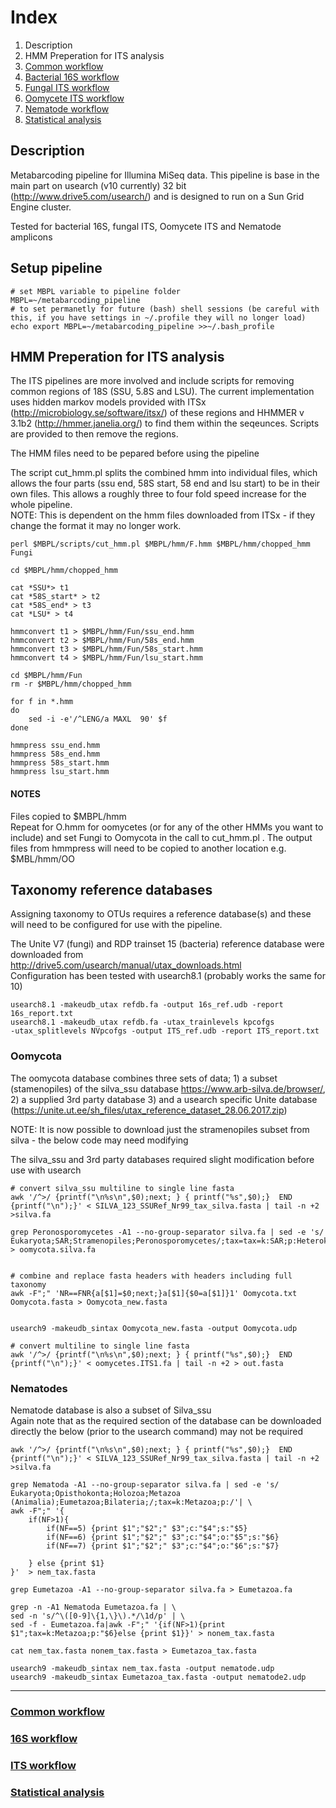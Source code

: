 # Index 
 1. Description
 3. HMM Preperation for ITS analysis  
 5. [Common workflow](../master/Common%20workflow.md)
 7. [Bacterial 16S workflow](../master/16S%20%20workflow.md)
 18. [Fungal ITS workflow](../master/ITS%20workflow.md)
 20. [Oomycete ITS workflow](../master/Oomycota%20workflow.md)
 22. [Nematode workflow](../master/Nematoda%20workflow.md)
 24. [Statistical analysis](../master/statistical%20analysis.md)
 

## Description
Metabarcoding pipeline for Illumina MiSeq data. This pipeline is base in the main part on usearch (v10 currently) 32 bit (http://www.drive5.com/usearch/) and is designed to run on a Sun Grid Engine cluster. 

Tested for bacterial 16S, fungal ITS, Oomycete ITS and Nematode amplicons

## Setup pipeline
```shell
# set MBPL variable to pipeline folder
MBPL=~/metabarcoding_pipeline
# to set permanetly for future (bash) shell sessions (be careful with this, if you have settings in ~/.profile they will no longer load)
echo export MBPL=~/metabarcoding_pipeline >>~/.bash_profile
```

## HMM Preperation for ITS analysis

The ITS pipelines are more involved and include scripts for removing common regions of 18S (SSU, 5.8S and LSU). The current implementation uses hidden markov models provided with ITSx (http://microbiology.se/software/itsx/) of these regions and HHMMER v 3.1b2 (http://hmmer.janelia.org/) to find them within the seqeunces. Scripts are provided to then remove the regions. 

The HMM files need to be pepared before using the pipeline

The script cut_hmm.pl splits the combined hmm into individual files, which allows the four parts (ssu end, 58S start, 58 end and lsu start) to be in their own files. This allows a roughly three to four fold speed increase for the whole pipeline.  
NOTE: This is dependent on the hmm files downloaded from ITSx - if they change the format it may no longer work.


```shell
perl $MBPL/scripts/cut_hmm.pl $MBPL/hmm/F.hmm $MBPL/hmm/chopped_hmm Fungi

cd $MBPL/hmm/chopped_hmm

cat *SSU*> t1
cat *58S_start* > t2
cat *58S_end* > t3
cat *LSU* > t4

hmmconvert t1 > $MBPL/hmm/Fun/ssu_end.hmm
hmmconvert t2 > $MBPL/hmm/Fun/58s_end.hmm
hmmconvert t3 > $MBPL/hmm/Fun/58s_start.hmm
hmmconvert t4 > $MBPL/hmm/Fun/lsu_start.hmm

cd $MBPL/hmm/Fun
rm -r $MBPL/hmm/chopped_hmm

for f in *.hmm
do
	sed -i -e'/^LENG/a MAXL  90' $f
done

hmmpress ssu_end.hmm
hmmpress 58s_end.hmm
hmmpress 58s_start.hmm
hmmpress lsu_start.hmm
```
#### NOTES
Files copied to $MBPL/hmm  
Repeat for O.hmm for oomycetes (or for any of the other HMMs you want to include) and set Fungi to Oomycota in the call to cut_hmm.pl . The output files from hmmpress will need to be copied to another location e.g. $MBL/hmm/OO

## Taxonomy reference databases
Assigning taxonomy to OTUs requires a reference database(s) and these will need to be configured for use with the pipeline.

The Unite V7 (fungi) and RDP trainset 15 (bacteria) reference database were downloaded from  
http://drive5.com/usearch/manual/utax_downloads.html  
Configuration has been tested with usearch8.1 (probably works the same for 10)
```shell
usearch8.1 -makeudb_utax refdb.fa -output 16s_ref.udb -report 16s_report.txt
usearch8.1 -makeudb_utax refdb.fa -utax_trainlevels kpcofgs ‑utax_splitlevels NVpcofgs -output ITS_ref.udb -report ITS_report.txt
```

### Oomycota
The oomycota database combines three sets of data; 1) a subset (stamenopiles) of the silva_ssu database https://www.arb-silva.de/browser/, 2) a supplied 3rd party database 3) and a usearch specific Unite database (https://unite.ut.ee/sh_files/utax_reference_dataset_28.06.2017.zip)

NOTE: It is now possible to download just the stramenopiles subset from silva - the below code may need modifying 

The silva_ssu and 3rd party databases required slight modification before use with usearch

```shell
# convert silva_ssu multiline to single line fasta
awk '/^>/ {printf("\n%s\n",$0);next; } { printf("%s",$0);}  END {printf("\n");}' < SILVA_123_SSURef_Nr99_tax_silva.fasta | tail -n +2 >silva.fa

grep Peronosporomycetes -A1 --no-group-separator silva.fa | sed -e 's/ Eukaryota;SAR;Stramenopiles;Peronosporomycetes/;tax=tax=k:SAR;p:Heterokontophyta;c:Oomycota;/' > oomycota.silva.fa


# combine and replace fasta headers with headers including full taxonomy
awk -F";" 'NR==FNR{a[$1]=$0;next;}a[$1]{$0=a[$1]}1' Oomycota.txt Oomycota.fasta > Oomycota_new.fasta


usearch9 -makeudb_sintax Oomycota_new.fasta -output Oomycota.udp

# convert multiline to single line fasta
awk '/^>/ {printf("\n%s\n",$0);next; } { printf("%s",$0);}  END {printf("\n");}' < oomycetes.ITS1.fa | tail -n +2 > out.fasta

```
### Nematodes
Nematode database is also a subset of Silva_ssu  
Again note that as the required section of the database can be downloaded directly the below (prior to the usearch command) may not be required

```shell
awk '/^>/ {printf("\n%s\n",$0);next; } { printf("%s",$0);}  END {printf("\n");}' < SILVA_123_SSURef_Nr99_tax_silva.fasta | tail -n +2 >silva.fa

grep Nematoda -A1 --no-group-separator silva.fa | sed -e 's/ Eukaryota;Opisthokonta;Holozoa;Metazoa (Animalia);Eumetazoa;Bilateria;/;tax=k:Metazoa;p:/'| \
awk -F";" '{
	if(NF>1){
		if(NF==5) {print $1";"$2";" $3";c:"$4";s:"$5}
		if(NF==6) {print $1";"$2";" $3";c:"$4";o:"$5";s:"$6}
		if(NF==7) {print $1";"$2";" $3";c:"$4";o:"$6";s:"$7}
		
	} else {print $1}
}'  > nem_tax.fasta

grep Eumetazoa -A1 --no-group-separator silva.fa > Eumetazoa.fa

grep -n -A1 Nematoda Eumetazoa.fa | \
sed -n 's/^\([0-9]\{1,\}\).*/\1d/p' | \
sed -f - Eumetazoa.fa|awk -F";" '{if(NF>1){print $1";tax=k:Metazoa;p:"$6}else {print $1}}' > nonem_tax.fasta

cat nem_tax.fasta nonem_tax.fasta > Eumetazoa_tax.fasta

usearch9 -makeudb_sintax nem_tax.fasta -output nematode.udp
usearch9 -makeudb_sintax Eumetazoa_tax.fasta -output nematode2.udp
```

___
### [Common workflow](../master/Common%20workflow.md)
### [16S workflow](../master/16S%20%20workflow.md)
### [ITS workflow](../master//ITS%20workflow.md)
### [Statistical analysis](../master/statistical%20analysis.md)


